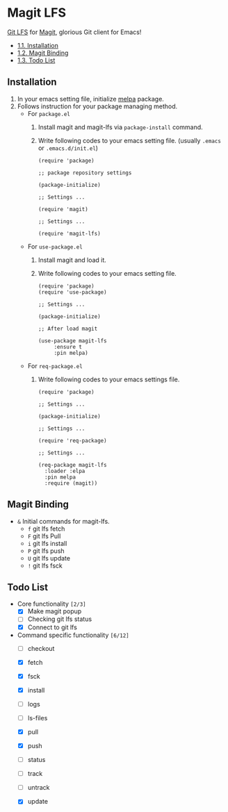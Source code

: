 

# Magit LFS

[Git LFS](https://git-lfs.github.com/) for [Magit](https://github.com/magit/magit), glorious Git client for Emacs!

<div id="text-table-of-contents">
<ul>
<li><a href="#org412b721">1.1. Installation</a></li>
<li><a href="#org9f658a4">1.2. Magit Binding</a></li>
<li><a href="#orgd691b7d">1.3. Todo List</a></li>
</ul>
</div>


## Installation

1.  In your emacs setting file, initialize [melpa](https://github.com/melpa/melpa) package.
2.  Follows instruction for your package managing method.
    -   For `package.el`
        1.  Install magit and magit-lfs via `package-install` command.
        2.  Write following codes to your emacs setting file. (usually `.emacs` or `.emacs.d/init.el`)
            
                (require 'package)
                
                ;; package repository settings
                
                (package-initialize)
                
                ;; Settings ...
                
                (require 'magit)
                
                ;; Settings ...
                
                (require 'magit-lfs)
    
    -   For `use-package.el`
        1.  Install magit and load it.
        2.  Write following codes to your emacs setting file.
            
                (require 'package)
                (require 'use-package)
                
                ;; Settings ...
                
                (package-initialize)
                
                ;; After load magit
                
                (use-package magit-lfs
                     :ensure t
                     :pin melpa)
    
    -   For `req-package.el`
        1.  Write following codes to your emacs settings file.
            
                (require 'package)
                
                ;; Settings ...
                
                (package-initialize)
                
                ;; Settings ...
                
                (require 'req-package)
                
                ;; Settings ...
                
                (req-package magit-lfs
                  :loader :elpa
                  :pin melpa
                  :require (magit))


## Magit Binding

-   `&`
    Initial commands for magit-lfs.
    -   `f`
        git lfs fetch
    -   `F`
        git lfs Pull
    -   `i`
        git lfs install
    -   `P`
        git lfs push
    -   `U`
        git lfs update
    -   `!`
        git lfs fsck


## Todo List

-   Core functionality <code>[2/3]</code>
    -   [X] Make magit popup
    -   [ ] Checking git lfs status
    -   [X] Connect to git lfs
-   Command specific functionality <code>[6/12]</code>
    -   [ ] checkout
    -   [X] fetch
    -   [X] fsck
    -   [X] install
    -   [ ] logs
    -   [ ] ls-files
    -   [X] pull
    -   [X] push
    -   [ ] status
    -   [ ] track
    -   [ ] untrack
    -   [X] update

